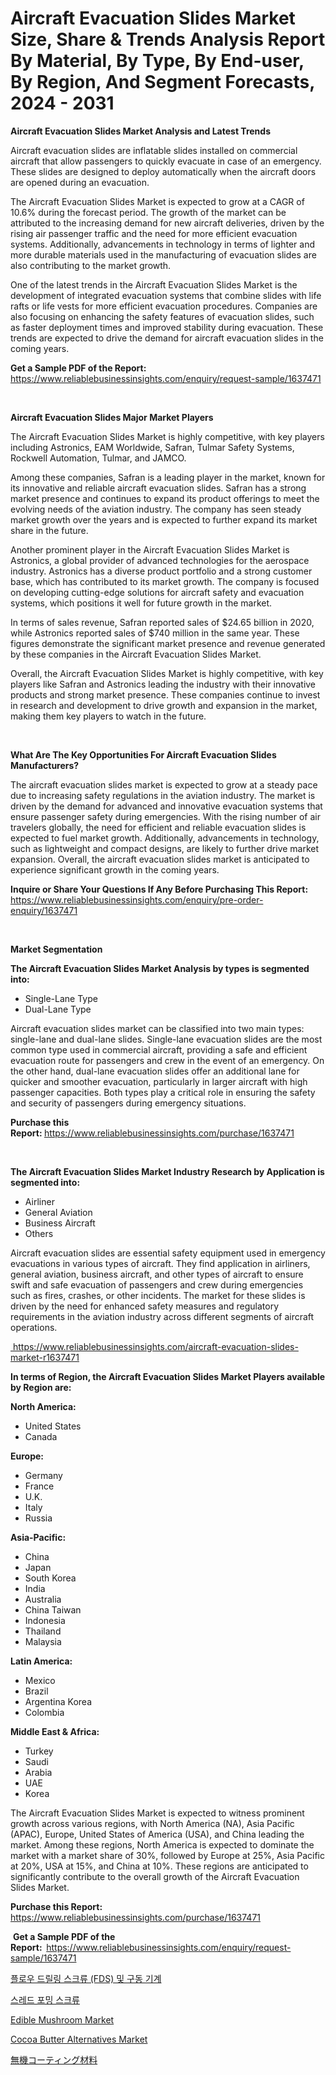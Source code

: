 <p><h1>Aircraft Evacuation Slides Market Size, Share & Trends Analysis Report By Material, By Type, By End-user, By Region, And Segment Forecasts, 2024 - 2031</h1></p><p><strong>Aircraft Evacuation Slides Market Analysis and Latest Trends</strong></p>
<p><p>Aircraft evacuation slides are inflatable slides installed on commercial aircraft that allow passengers to quickly evacuate in case of an emergency. These slides are designed to deploy automatically when the aircraft doors are opened during an evacuation.</p><p>The Aircraft Evacuation Slides Market is expected to grow at a CAGR of 10.6% during the forecast period. The growth of the market can be attributed to the increasing demand for new aircraft deliveries, driven by the rising air passenger traffic and the need for more efficient evacuation systems. Additionally, advancements in technology in terms of lighter and more durable materials used in the manufacturing of evacuation slides are also contributing to the market growth.</p><p>One of the latest trends in the Aircraft Evacuation Slides Market is the development of integrated evacuation systems that combine slides with life rafts or life vests for more efficient evacuation procedures. Companies are also focusing on enhancing the safety features of evacuation slides, such as faster deployment times and improved stability during evacuation. These trends are expected to drive the demand for aircraft evacuation slides in the coming years.</p></p>
<p><strong>Get a Sample PDF of the Report:&nbsp;</strong> <a href="https://www.reliablebusinessinsights.com/enquiry/request-sample/1637471">https://www.reliablebusinessinsights.com/enquiry/request-sample/1637471</a></p>
<p>&nbsp;</p>
<p><strong>Aircraft Evacuation Slides Major Market Players</strong></p>
<p><p>The Aircraft Evacuation Slides Market is highly competitive, with key players including Astronics, EAM Worldwide, Safran, Tulmar Safety Systems, Rockwell Automation, Tulmar, and JAMCO. </p><p>Among these companies, Safran is a leading player in the market, known for its innovative and reliable aircraft evacuation slides. Safran has a strong market presence and continues to expand its product offerings to meet the evolving needs of the aviation industry. The company has seen steady market growth over the years and is expected to further expand its market share in the future.</p><p>Another prominent player in the Aircraft Evacuation Slides Market is Astronics, a global provider of advanced technologies for the aerospace industry. Astronics has a diverse product portfolio and a strong customer base, which has contributed to its market growth. The company is focused on developing cutting-edge solutions for aircraft safety and evacuation systems, which positions it well for future growth in the market.</p><p>In terms of sales revenue, Safran reported sales of $24.65 billion in 2020, while Astronics reported sales of $740 million in the same year. These figures demonstrate the significant market presence and revenue generated by these companies in the Aircraft Evacuation Slides Market.</p><p>Overall, the Aircraft Evacuation Slides Market is highly competitive, with key players like Safran and Astronics leading the industry with their innovative products and strong market presence. These companies continue to invest in research and development to drive growth and expansion in the market, making them key players to watch in the future.</p></p>
<p>&nbsp;</p>
<p><strong>What Are The Key Opportunities For Aircraft Evacuation Slides Manufacturers?</strong></p>
<p><p>The aircraft evacuation slides market is expected to grow at a steady pace due to increasing safety regulations in the aviation industry. The market is driven by the demand for advanced and innovative evacuation systems that ensure passenger safety during emergencies. With the rising number of air travelers globally, the need for efficient and reliable evacuation slides is expected to fuel market growth. Additionally, advancements in technology, such as lightweight and compact designs, are likely to further drive market expansion. Overall, the aircraft evacuation slides market is anticipated to experience significant growth in the coming years.</p></p>
<p><strong>Inquire or Share Your Questions If Any Before Purchasing This Report:</strong> <a href="https://www.reliablebusinessinsights.com/enquiry/pre-order-enquiry/1637471">https://www.reliablebusinessinsights.com/enquiry/pre-order-enquiry/1637471</a></p>
<p>&nbsp;</p>
<p><strong>Market Segmentation</strong></p>
<p><strong>The Aircraft Evacuation Slides Market Analysis by types is segmented into:</strong></p>
<p><ul><li>Single-Lane Type</li><li>Dual-Lane Type</li></ul></p>
<p><p>Aircraft evacuation slides market can be classified into two main types: single-lane and dual-lane slides. Single-lane evacuation slides are the most common type used in commercial aircraft, providing a safe and efficient evacuation route for passengers and crew in the event of an emergency. On the other hand, dual-lane evacuation slides offer an additional lane for quicker and smoother evacuation, particularly in larger aircraft with high passenger capacities. Both types play a critical role in ensuring the safety and security of passengers during emergency situations.</p></p>
<p><strong>Purchase this Report:&nbsp;</strong><a href="https://www.reliablebusinessinsights.com/purchase/1637471">https://www.reliablebusinessinsights.com/purchase/1637471</a></p>
<p>&nbsp;</p>
<p><strong>The Aircraft Evacuation Slides Market Industry Research by Application is segmented into:</strong></p>
<p><ul><li>Airliner</li><li>General Aviation</li><li>Business Aircraft</li><li>Others</li></ul></p>
<p><p>Aircraft evacuation slides are essential safety equipment used in emergency evacuations in various types of aircraft. They find application in airliners, general aviation, business aircraft, and other types of aircraft to ensure swift and safe evacuation of passengers and crew during emergencies such as fires, crashes, or other incidents. The market for these slides is driven by the need for enhanced safety measures and regulatory requirements in the aviation industry across different segments of aircraft operations.</p></p>
<p><a href="https://www.reliablebusinessinsights.com/aircraft-evacuation-slides-market-r1637471">&nbsp;https://www.reliablebusinessinsights.com/aircraft-evacuation-slides-market-r1637471</a></p>
<p><strong>In terms of Region, the Aircraft Evacuation Slides Market Players available by Region are:</strong></p>
<p>
    <p> <strong> North America: </strong>
        <ul>
            <li>United States</li>
            <li>Canada</li>
        </ul>
        </p> 
    <p> <strong> Europe: </strong>
        <ul>
            <li>Germany</li>
            <li>France</li>
            <li>U.K.</li>
            <li>Italy</li>
            <li>Russia</li>
        </ul>
        </p> 
    <p> <strong> Asia-Pacific: </strong>
        <ul>
            <li>China</li>
            <li>Japan</li>
            <li>South Korea</li>
            <li>India</li>
            <li>Australia</li>
            <li>China Taiwan</li>
            <li>Indonesia</li>
            <li>Thailand</li>
            <li>Malaysia</li>
        </ul>
        </p> 
    <p> <strong> Latin America: </strong>
        <ul>
            <li>Mexico</li>
            <li>Brazil</li>
            <li>Argentina Korea</li>
            <li>Colombia</li>
        </ul>
        </p> 
    <p> <strong> Middle East & Africa: </strong>
        <ul>
            <li>Turkey</li>
            <li>Saudi</li>
            <li>Arabia</li>
            <li>UAE</li>
            <li>Korea</li>
        </ul>
    </p>
    </p>
<p><p>The Aircraft Evacuation Slides Market is expected to witness prominent growth across various regions, with North America (NA), Asia Pacific (APAC), Europe, United States of America (USA), and China leading the market. Among these regions, North America is expected to dominate the market with a market share of 30%, followed by Europe at 25%, Asia Pacific at 20%, USA at 15%, and China at 10%. These regions are anticipated to significantly contribute to the overall growth of the Aircraft Evacuation Slides Market.</p></p>
<p><strong>Purchase this Report: </strong><a href="https://www.reliablebusinessinsights.com/purchase/1637471">https://www.reliablebusinessinsights.com/purchase/1637471</a></p>
<p>&nbsp;<strong>Get a Sample PDF of the Report:&nbsp;&nbsp;</strong><a href="https://www.reliablebusinessinsights.com/enquiry/request-sample/1637471">https://www.reliablebusinessinsights.com/enquiry/request-sample/1637471</a></p>
<p><strong></strong></p>
<p><p><a href="https://github.com/Edwards13Jessica/Market-Research-Report-List-1/blob/main/1595246164061.md">플로우 드릴링 스크류 (FDS) 및 구동 기계</a></p><p><a href="https://github.com/chupp85/Market-Research-Report-List-2/blob/main/6851689164060.md">스레드 포밍 스크류</a></p><p><a href="https://github.com/RyleeBauch2023/Market-Research-Report-List-1/blob/main/edible-mushroom-market.md">Edible Mushroom Market</a></p><p><a href="https://github.com/AndreanneHane2023/Market-Research-Report-List-1/blob/main/cocoa-butter-alternatives-market.md">Cocoa Butter Alternatives Market</a></p><p><a href="https://github.com/BrionnaBoyle/Market-Research-Report-List-1/blob/main/8776856153584.md">無機コーティング材料</a></p></p>